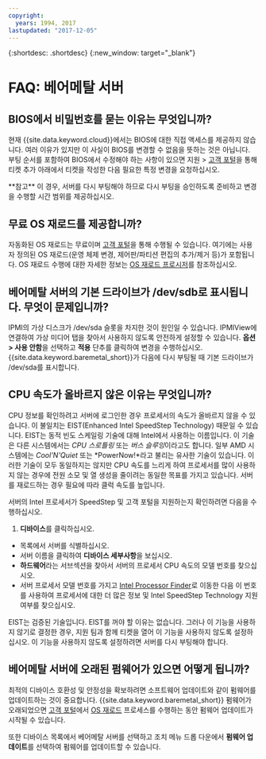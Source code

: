```yaml
---
copyright:
  years: 1994, 2017
lastupdated: "2017-12-05"
---
```


{:shortdesc: .shortdesc}
{:new_window: target="_blank"}

# FAQ: 베어메탈 서버

## BIOS에서 비밀번호를 묻는 이유는 무엇입니까?

현재 {{site.data.keyword.cloud}}에서는 BIOS에 대한 직접 액세스를 제공하지 않습니다. 여러 이유가 있지만 이 사실이 BIOS를 변경할 수 없음을 뜻하는 것은 아닙니다. 부팅 순서를 포함하여 BIOS에서 수정해야 하는 사항이 있으면 지원 > [고객 포털](control.softlayer.com)을 통해 티켓 추가 아래에서 티켓을 작성한 다음 필요한 특정 변경을 요청하십시오.

\*\*참고\*\* 이 경우, 서버를 다시 부팅해야 하므로 다시 부팅을 승인하도록 준비하고 변경을 수행할 시간 범위를 제공하십시오.

## 무료 OS 재로드를 제공합니까?

자동화된 OS 재로드는 무료이며 [고객 포털](control.softlayer.com)을 통해 수행될 수 있습니다. 여기에는 사용자 정의된 OS 재로드(운영 체제 변경, 제어판/파티션 편집의 추가/제거 등)가 포함됩니다. OS 재로드 수행에 대한 자세한 정보는 [OS 재로드 프로시저](../vsi/vsi_perform_os_reload.html)를 참조하십시오.


## 베어메탈 서버의 기본 드라이브가 /dev/sdb로 표시됩니다. 무엇이 문제입니까?

IPMI의 가상 디스크가 /dev/sda 슬롯을 차지한 것이 원인일 수 있습니다. IPMIView에 연결하여 가상 미디어 탭을 찾아서 사용하지 않도록 안전하게 설정할 수 있습니다. **옵션 > 사용 안함**을 선택하고 **적용** 단추를 클릭하여 변경을 수행하십시오. {{site.data.keyword.baremetal_short}}가 다음에 다시 부팅될 때 기본 드라이브가 /dev/sda를 표시합니다.


## CPU 속도가 올바르지 않은 이유는 무엇입니까?

CPU 정보를 확인하려고 서버에 로그인한 경우 프로세서의 속도가 올바르지 않을 수 있습니다. 이 불일치는 EIST(Enhanced Intel SpeedStep Technology) 때문일 수 있습니다. EIST는 동적 빈도 스케일링 기술에 대해 Intel에서 사용하는 이름입니다. 이 기술은 다른 시스템에서는 *CPU 스로틀링* 또는 *버스 슬루잉*이라고도 합니다. 일부 AMD 시스템에는 *Cool'N'Quiet* 또는 *PowerNow!*라고 불리는 유사한 기술이 있습니다. 이러한 기술이 모두 동일하지는 않지만 CPU 속도를 느리게 하여 프로세서를 많이 사용하지 않는 경우에 전원 소모 및 열 생성을 줄이려는 동일한 목표를 가지고 있습니다. 서버를 재로드하는 경우 필요에 따라 클럭 속도를 높입니다.

서버의 Intel 프로세서가 SpeedStep 및 고객 포털을 지원하는지 확인하려면 다음을 수행하십시오. 
1. **디바이스**를 클릭하십시오.
* 목록에서 서버를 식별하십시오.
* 서버 이름을 클릭하여 **디바이스 세부사항**을 보십시오.
* **하드웨어**라는 서브섹션을 찾아서 서버의 프로세서 CPU 속도의 모델 번호를 찾으십시오.
* 서버 프로세서 모델 번호를 가지고 [Intel Processor Finder](http://processorfinder.intel.com/)로 이동한 다음 이 번호를 사용하여 프로세서에 대한 더 많은 정보 및 Intel SpeedStep Technology 지원 여부를 찾으십시오.

EIST는 검증된 기술입니다. EIST를 꺼야 할 이유는 없습니다. 그러나 이 기능을 사용하지 않기로 결정한 경우, 지원 팀과 함께 티켓을 열어 이 기능을 사용하지 않도록 설정하십시오. 이 기능을 사용하지 않도록 설정하려면 서버를 다시 부팅해야 합니다.


## 베어메탈 서버에 오래된 펌웨어가 있으면 어떻게 됩니까?

최적의 디바이스 호환성 및 안정성을 확보하려면 소프트웨어 업데이트와 같이 펌웨어를 업데이트하는 것이 중요합니다. {{site.data.keyword.baremetal_short}} 펌웨어가 오래되었으면 [고객 포털](https://control.softlayer.com)에서 [OS 재로드](../infrastructure/software/vsi_reload_os.html) 프로세스를 수행하는 동안 펌웨어 업데이트가 시작될 수 있습니다.

또한 디바이스 목록에서 베어메탈 서버를 선택하고 조치 메뉴 드롭 다운에서 **펌웨어 업데이트**를 선택하여 펌웨어를 업데이트할 수 있습니다.
